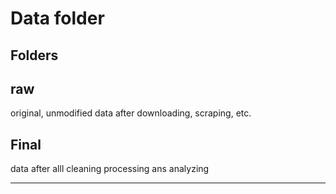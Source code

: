 # Data folder

## Folders

## raw

original, unmodified data after downloading, scraping, etc.

## Final

data after alll cleaning processing ans analyzing

---
